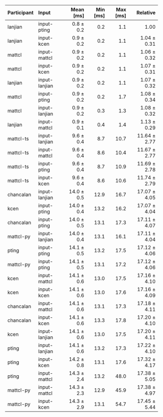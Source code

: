 | Participant | Input | Mean [ms] | Min [ms] | Max [ms] | Relative |
|:---|:---|---:|---:|---:|---:|
| lanjian | input-pting | 0.8 ± 0.2 | 0.2 | 1.1 | 1.00 |
| lanjian | input-kcen | 0.9 ± 0.2 | 0.2 | 1.1 | 1.04 ± 0.31 |
| mattcl | input-mattcl | 0.9 ± 0.2 | 0.2 | 1.1 | 1.06 ± 0.32 |
| mattcl | input-kcen | 0.9 ± 0.2 | 0.2 | 1.1 | 1.07 ± 0.31 |
| lanjian | input-lanjian | 0.9 ± 0.2 | 0.2 | 1.1 | 1.07 ± 0.32 |
| mattcl | input-pting | 0.9 ± 0.2 | 0.2 | 1.7 | 1.08 ± 0.34 |
| mattcl | input-lanjian | 0.9 ± 0.2 | 0.3 | 1.3 | 1.08 ± 0.32 |
| lanjian | input-mattcl | 0.9 ± 0.1 | 0.4 | 1.4 | 1.13 ± 0.29 |
| mattcl-ts | input-lanjian | 9.6 ± 0.4 | 8.7 | 10.7 | 11.64 ± 2.77 |
| mattcl-ts | input-mattcl | 9.6 ± 0.4 | 8.6 | 10.4 | 11.67 ± 2.77 |
| mattcl-ts | input-pting | 9.6 ± 0.4 | 8.7 | 10.9 | 11.69 ± 2.78 |
| mattcl-ts | input-kcen | 9.6 ± 0.4 | 8.6 | 10.6 | 11.74 ± 2.79 |
| chancalan | input-lanjian | 14.0 ± 0.5 | 12.9 | 16.7 | 17.07 ± 4.05 |
| kcen | input-pting | 14.0 ± 0.4 | 13.2 | 16.2 | 17.07 ± 4.04 |
| chancalan | input-pting | 14.0 ± 0.5 | 13.1 | 17.3 | 17.11 ± 4.07 |
| mattcl-py | input-lanjian | 14.0 ± 0.4 | 13.1 | 16.1 | 17.11 ± 4.04 |
| pting | input-pting | 14.1 ± 0.5 | 13.2 | 17.5 | 17.12 ± 4.06 |
| mattcl-py | input-pting | 14.1 ± 0.5 | 13.1 | 17.2 | 17.12 ± 4.06 |
| kcen | input-mattcl | 14.1 ± 0.6 | 13.0 | 17.5 | 17.16 ± 4.10 |
| kcen | input-kcen | 14.1 ± 0.6 | 13.0 | 17.6 | 17.16 ± 4.09 |
| chancalan | input-mattcl | 14.1 ± 0.6 | 13.1 | 17.3 | 17.18 ± 4.11 |
| chancalan | input-kcen | 14.1 ± 0.6 | 13.3 | 17.8 | 17.20 ± 4.10 |
| kcen | input-lanjian | 14.1 ± 0.6 | 13.0 | 17.5 | 17.20 ± 4.11 |
| pting | input-lanjian | 14.1 ± 0.6 | 13.2 | 17.3 | 17.22 ± 4.10 |
| pting | input-kcen | 14.2 ± 0.8 | 13.1 | 17.6 | 17.32 ± 4.17 |
| pting | input-mattcl | 14.3 ± 2.4 | 13.2 | 48.0 | 17.38 ± 5.05 |
| mattcl-py | input-mattcl | 14.3 ± 2.3 | 12.9 | 45.9 | 17.38 ± 4.97 |
| mattcl-py | input-kcen | 14.3 ± 2.9 | 13.1 | 54.7 | 17.45 ± 5.44 |

